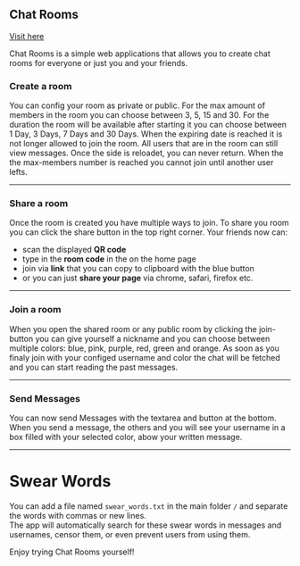 ## Chat Rooms

[Visit here](https://chatrooms.justuslethen.de)

Chat Rooms is a simple web applications that allows you to create chat rooms for everyone or just you and your friends.

### Create a room
You can config your room as private or public.
For the max amount of members in the room you can choose between 3, 5, 15 and 30.
For the duration the room will be available after starting it you can choose between 1 Day, 3 Days, 7 Days and 30 Days.
When the expiring date is reached it is not longer allowed to join the room. All users that are in the room can still view messages.
Once the side is reloadet, you can never return. When the the max-members number is reached you cannot join until another user lefts.

---

### Share a room
Once the room is created you have multiple ways to join. To share you room you can click the share button in the top right corner. Your friends now can:
- scan the displayed **QR code**
- type in the **room code** in the on the home page
- join via **link** that you can copy to clipboard with the blue button
- or you can just **share your page** via chrome, safari, firefox etc.

---

### Join a room
When you open the shared room or any public room by clicking the join-button you can give yourself a nickname and you can choose between multiple colors: blue, pink, purple, red, green and orange.
As soon as you finaly join with your configed username and color the chat will be fetched and you can start reading the past messages.

---

### Send Messages
You can now send Messages with the textarea and button at the bottom. When you send a message, the others and you will see your username in a box filled with your selected color, abow your written message.

---

# Swear Words
You can add a file named `swear_words.txt` in the main folder `/` and separate the words with commas or new lines.  
The app will automatically search for these swear words in messages and usernames, censor them, or even prevent users from using them.


Enjoy trying Chat Rooms yourself!